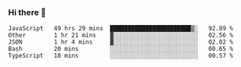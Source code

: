 ### Hi there 👋

<!--START_SECTION:waka-->
```text
JavaScript   49 hrs 29 mins  ███████████████████████▒░   92.89 % 
Other        1 hr 21 mins    ▓░░░░░░░░░░░░░░░░░░░░░░░░   02.56 % 
JSON         1 hr 4 mins     ▓░░░░░░░░░░░░░░░░░░░░░░░░   02.02 % 
Bash         20 mins         ░░░░░░░░░░░░░░░░░░░░░░░░░   00.65 % 
TypeScript   18 mins         ░░░░░░░░░░░░░░░░░░░░░░░░░   00.57 % 
```
<!--END_SECTION:waka-->

<!--
**arlenxuzj/arlenxuzj** is a ✨ _special_ ✨ repository because its `README.md` (this file) appears on your GitHub profile.

Here are some ideas to get you started:

- 🔭 I’m currently working on ...
- 🌱 I’m currently learning ...
- 👯 I’m looking to collaborate on ...
- 🤔 I’m looking for help with ...
- 💬 Ask me about ...
- 📫 How to reach me: ...
- 😄 Pronouns: ...
- ⚡ Fun fact: ...
-->
